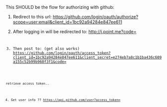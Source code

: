 This SHOULD be the flow for authorizing with github:


1. Redirect to this url:
https://github.com/login/oauth/authorize?scope=user:email&client_id=1bc92a94284e847ee611

2. After logging in will be redirected to:
http://j.point.me?code= <code>

3. Then post to: (get also works)
https://github.com/login/oauth/access_token?client_id=1bc92a94284e847ee611&client_secret=e274eb7a8c1b1ba436c609a155c52b99b960f3f1&code= <code>

retrieve access token..

4. Get user info ??
https://api.github.com/user?access_token= <token>


